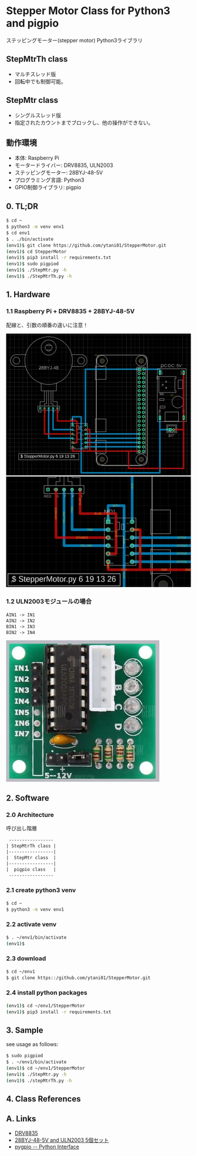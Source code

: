 # Stepper Motor Class for Python3 and pigpio

ステッピングモーター(stepper motor) Python3ライブラリ

## StepMtrTh class

* マルチスレッド版
* 回転中でも制御可能。


## StepMtr class

* シングルスレッド版
* 指定されたカウントまでブロックし、他の操作ができない。


## 動作環境

* 本体: Raspberry Pi
* モータードライバー: DRV8835, ULN2003
* ステッピングモーター: 28BYJ-48-5V
* プログラミング言語: Python3
* GPIO制御ライブラリ: pigpio


## 0. TL;DR

```bash
$ cd ~
$ python3 -m venv env1
$ cd env1
$ . ./bin/activate
(env1)$ git clone https://github.com/ytani01/StepperMotor.git
(env1)$ cd StepperMotor
(env1)$ pip3 install -r requirements.txt
(env1)$ sudo pigpiod
(env1)$ ./StepMtr.py -h
(env1)$ ./StepMtrTh.py -h
```

## 1. Hardware

### 1.1 Raspberry Pi + DRV8835 + 28BYJ-48-5V

配線と、引数の順番の違いに注意！

![](doc/DRV8835-28BYJ-01.png)
![](doc/DRV8835-28BYJ-01a.png)

### 1.2 ULN2003モジュールの場合

```
AIN1 -> IN1
AIN2 -> IN2
BIN1 -> IN3
BIN2 -> IN4
```

![](doc/ULN2003-module.jpg)

## 2. Software

### 2.0 Architecture

呼び出し階層
```
 -----------------
| StepMtrTh class |
|-----------------|
|  StepMtr class  |
|-----------------|
|  pigpio class   |
 -----------------
```

### 2.1 create python3 venv

```bash
$ cd ~
$ python3 -m venv env1
```

### 2.2 activate venv

```bash
$ . ~/env1/bin/activate
(env1)$
```

### 2.3 download

```bash
$ cd ~/env1
$ git clone https::/github.com/ytani01/StepperMotor.git
```

### 2.4 install python packages

```bash
(env1)$ cd ~/env1/StepperMotor
(env1)$ pip3 install -r requirements.txt
```

## 3. Sample

see usage as follows:
```bash
$ sudo pigpiod
$ . ~/env1/bin/activate
(env1)$ cd ~/env1/StepperMotor
(env1)$ ./StepMtr.py -h
(env1)$ ./stepMtrTh.py -h
```

## 4. Class References

## A. Links

* [DRV8835](https://akizukidenshi.com/catalog/g/gK-09848/)
* [28BYJ-48-5V and ULN2003 5個セット](https://www.amazon.co.jp/gp/product/B010RYH74U/)
* [pygpio -- Python Interface](http://abyz.me.uk/rpi/pigpio/python.html)
